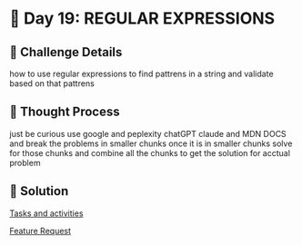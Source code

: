# 🌟 Day 19: REGULAR EXPRESSIONS

## 📜 Challenge Details

how to use regular expressions to find pattrens in a string and validate based on that pattrens

## 📝 Thought Process

just be curious use google and peplexity chatGPT claude and MDN DOCS and break the problems in smaller chunks once it is in smaller chunks solve for those chunks and combine all the chunks to get the solution for acctual problem


## 🔎 Solution

[Tasks and activities](https://github.com/SURENDRA-BABU-VUNNAM/JavaScript-30-Day-challenge/tree/main/19_Day_19_regular_expressions/01_tasks_and_activities)

[Feature Request](https://github.com/SURENDRA-BABU-VUNNAM/JavaScript-30-Day-challenge/tree/main/19_Day_19_regular_expressions/02_feature_request)




